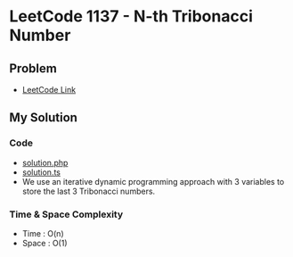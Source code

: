 # LeetCode 1137 - N-th Tribonacci Number

## Problem  
- [LeetCode Link](https://leetcode.com/problems/n-th-tribonacci-number/)

## My Solution

### Code
- [solution.php](./solution.php)
- [solution.ts](./solution.ts)
- We use an iterative dynamic programming approach with 3 variables to store the last 3 Tribonacci numbers.

### Time & Space Complexity
- Time  : O(n)
- Space : O(1)
